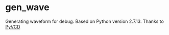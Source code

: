 # gen_wave
Generating waveform for debug.
Based on Python version 2.7.13.
Thanks to [PyVCD](https://github.com/SanDisk-Open-Source/pyvcd)
